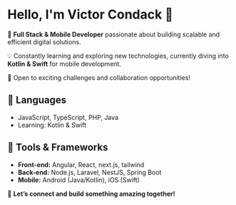 # Hello, I'm Victor Condack 👋  

🚀 **Full Stack & Mobile Developer** passionate about building scalable and efficient digital solutions.  

💡 Constantly learning and exploring new technologies, currently diving into **Kotlin & Swift** for mobile development.  

🤝 Open to exciting challenges and collaboration opportunities!  

## 🦄 Languages  
- JavaScript, TypeScript, PHP, Java  
- Learning: Kotlin & Swift  

## 💼 Tools & Frameworks  
- **Front-end:** Angular, React, next.js, tailwind  
- **Back-end:** Node.js, Laravel, NestJS, Spring Boot  
- **Mobile:** Android (Java/Kotlin), iOS (Swift)  

📩 **Let’s connect and build something amazing together!**  
